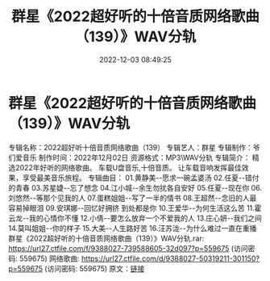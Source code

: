 ﻿---
title: 群星《2022超好听的十倍音质网络歌曲（139）》WAV分轨
date: 2022-12-03 08:49:25
categories: WAV车载音乐、镜像
tags: 华语中文
---
# 群星《2022超好听的十倍音质网络歌曲（139）》WAV分轨

专辑名称：2022超好听十倍音质网络歌曲（139）
专辑艺人：群星
专辑制作：爷们爱音乐
制作时间：2022年12月02日
资源格式：MP3\WAV分轨
专辑简介：
精选2022年好听的网络歌曲。
车载U盘音乐,十倍音质。
让车载音响发挥最佳效果，享受最美音乐旅程。
专辑曲目：
01.黄静美--愿求一碗孟婆汤
02.任夏--错付的青春
03.苏星婕--忘了想念
04.江小城--余生勿扰各自安好
05.任夏--现在你
06.刘悠然--等那个见我的人
07.蛋糕姐姐--写了一半的情书
08.王超然--念旧的人最容易掉眼泪
09.安琪娜--回忆好拥挤 到处都是你
10.王爱华--为何生活这么苦
11.霍云龙--我的心情你不懂
12.小倩--要怎么放弃一个不爱我的人
13.庄心妍--我们之间
14.莫叫姐姐--你的样子
15.大美--人生路好苦
16.汪苏泷--为什么难过一直在重播
群星《2022超好听的十倍音质网络歌曲（139）》WAV分轨.rar:
https://url27.ctfile.com/f/9388027-739588605-32d097?p=559675
(访问密码: 559675)
网络歌曲: https://url27.ctfile.com/d/9388027-50319211-301150?p=559675
(访问密码: 559675)
原文：[链接](https://blog.sina.com.cn/s/blog_1647c7e76010310f7.html)